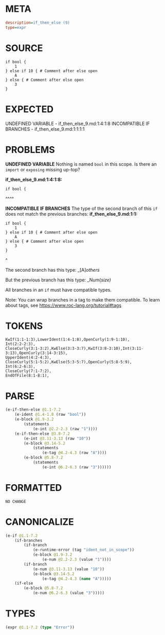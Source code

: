 # META
~~~ini
description=if_then_else (9)
type=expr
~~~
# SOURCE
~~~roc
if bool {
	1
} else if 10 { # Comment after else open
	A
} else { # Comment after else open
	3
}
~~~
# EXPECTED
UNDEFINED VARIABLE - if_then_else_9.md:1:4:1:8
INCOMPATIBLE IF BRANCHES - if_then_else_9.md:1:1:1:1
# PROBLEMS
**UNDEFINED VARIABLE**
Nothing is named `bool` in this scope.
Is there an `import` or `exposing` missing up-top?

**if_then_else_9.md:1:4:1:8:**
```roc
if bool {
```
   ^^^^


**INCOMPATIBLE IF BRANCHES**
The type of the second branch of this `if` does not match the previous branches:
**if_then_else_9.md:1:1:**
```roc
if bool {
	1
} else if 10 { # Comment after else open
	A
} else { # Comment after else open
	3
}
```
 ^

The second branch has this type:
    _[A]_others_

But the previous branch has this type:
    _Num(_size)_

All branches in an `if` must have compatible types.

Note: You can wrap branches in a tag to make them compatible.
To learn about tags, see <https://www.roc-lang.org/tutorial#tags>

# TOKENS
~~~zig
KwIf(1:1-1:3),LowerIdent(1:4-1:8),OpenCurly(1:9-1:10),
Int(2:2-2:3),
CloseCurly(3:1-3:2),KwElse(3:3-3:7),KwIf(3:8-3:10),Int(3:11-3:13),OpenCurly(3:14-3:15),
UpperIdent(4:2-4:3),
CloseCurly(5:1-5:2),KwElse(5:3-5:7),OpenCurly(5:8-5:9),
Int(6:2-6:3),
CloseCurly(7:1-7:2),
EndOfFile(8:1-8:1),
~~~
# PARSE
~~~clojure
(e-if-then-else @1.1-7.2
	(e-ident @1.4-1.8 (raw "bool"))
	(e-block @1.9-3.2
		(statements
			(e-int @2.2-2.3 (raw "1"))))
	(e-if-then-else @3.8-7.2
		(e-int @3.11-3.13 (raw "10"))
		(e-block @3.14-5.2
			(statements
				(e-tag @4.2-4.3 (raw "A"))))
		(e-block @5.8-7.2
			(statements
				(e-int @6.2-6.3 (raw "3"))))))
~~~
# FORMATTED
~~~roc
NO CHANGE
~~~
# CANONICALIZE
~~~clojure
(e-if @1.1-7.2
	(if-branches
		(if-branch
			(e-runtime-error (tag "ident_not_in_scope"))
			(e-block @1.9-3.2
				(e-num @2.2-2.3 (value "1"))))
		(if-branch
			(e-num @3.11-3.13 (value "10"))
			(e-block @3.14-5.2
				(e-tag @4.2-4.3 (name "A")))))
	(if-else
		(e-block @5.8-7.2
			(e-num @6.2-6.3 (value "3")))))
~~~
# TYPES
~~~clojure
(expr @1.1-7.2 (type "Error"))
~~~
